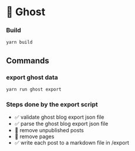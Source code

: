 # 🚀 Ghost

### Build

```bash
yarn build
```

## Commands

### export ghost data

```bash
yarn run ghost export
```

### Steps done by the export script

- ✅ validate ghost blog export json file
- ✅ parse the ghost blog export json file
- 🧹 remove unpublished posts
- 🧹 remove pages
- ✅ write each post to a markdown file in /export
